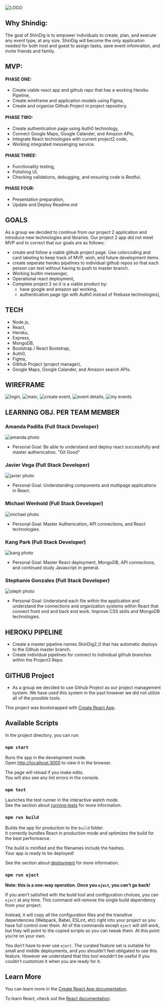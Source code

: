 ![LOGO](screenshots/LOGO.png)

## Why  Shindig: 
The goal of ShinDig is to empower individuals to create, plan, and execute any event type, at any size. ShinDig will become the only applicaiton needed for both host and guest to assign tasks, save event infomraiton, and invite friends and family. 

## MVP:
#### PHASE ONE:
- Create viable react app and github repo that has a working Heroku Pipeline,
- Create wireframe and application models using Figma, 
- Create and organize Github Project in project repository. 

#### PHASE TWO: 
- Create authentication page using Auth0 technology, 
- Connect Google Maps, Google Calander, and Amazon APIs, 
- Integrate React technologies with current project2 code,
- Working integrated messenging service. 

#### PHASE THREE: 
- Functionality testing, 
- Polishing UI, 
- Checking validations, debugging, and ensuring code is Restful. 

#### PHASE FOUR: 
- Presentation preparation, 
- Update and Deploy Readme.md 

## GOALS
As a group we decided to continue from our project 2 application and introduce new technologies and libraries. Our project 2 app did not meet MVP and to correct that our goals are as follows: 
- create and follow a viable github project page. Use colorcoding and card labeling to keep track of MVP, wish, and future development items. 
- create seperate heroku pipelines to individual github repos so that each person can test without having to push to master branch. 
- Working builtin messenger,
- Operational react deployment, 
- Complete project 2 so it is a viable product by: 
    - have google and amazon api working, 
    - authentication page (go with Auth0 instrad of firebase technologies),


## TECH 
- Node.js,
- React, 
- Heroku,
- Express, 
- MongoDB,
- Bootstrap / React Bootstrap,
- Auth0,
- Figma,
- GitHub Project (project manager), 
- Google Maps, Google Calander, and Amazon search APIs.

## WIREFRAME
![login](screenshots/login.png),
![main](screenshots/main.png),
![create event](screenshots/createEvent.png),
![event details](screenshots/eventDetails.png),
![my events](screenshots/myEvents.png)

## LEARNING OBJ. PER TEAM MEMBER
### Amanda Padilla (Full Stack Developer)
![amanda photo](screenshots/amanda.png)
- Personal Goal: Be able to understand and deploy react successfully and master authenication. "Git Good"

### Javier Vega (Full Stack Developer)
![javier photo](screenshots/javier.png)
- Personal Goal: Understanding components and multipage applications in React. 

### Michael Wenhold (Full Stack Developer)
![michael photo](screenshots/michael.png)
- Personal Goal: Master Authenication, API connections, and React technologies. 

### Kang Park (Full Stack Developer)
![kang photo](screenshots/kang.png)
- Personal Goal: Master React deployment, MongoDB, API connections, and continued study Javascript in general. 

### Stephanie Gonzales (Full Stack Developer)
![steph photo](screenshots/steph.png)
- Personal Goal: Understand each file within the application and understand the connections and organization systems within React that connect front end and back end work. Improve CSS skills and MongoDB technologies. 


## HEROKU PIPELINE 
- Create a master pipeline names ShinDig2_0 that has automatic deploys to the Github master branch. 
- Create individual pipelines for connect to individual github branches within the Project3 Repo. 


## GITHUB Project
- As a group we decided to use Github Project as our project management system. We have used this system in the past however we did not utilize all of the possible tools. 













This project was bootstrapped with [Create React App](https://github.com/facebook/create-react-app).

## Available Scripts

In the project directory, you can run:

### `npm start`

Runs the app in the development mode.<br>
Open [http://localhost:3000](http://localhost:3000) to view it in the browser.

The page will reload if you make edits.<br>
You will also see any lint errors in the console.

### `npm test`

Launches the test runner in the interactive watch mode.<br>
See the section about [running tests](https://facebook.github.io/create-react-app/docs/running-tests) for more information.

### `npm run build`

Builds the app for production to the `build` folder.<br>
It correctly bundles React in production mode and optimizes the build for the best performance.

The build is minified and the filenames include the hashes.<br>
Your app is ready to be deployed!

See the section about [deployment](https://facebook.github.io/create-react-app/docs/deployment) for more information.

### `npm run eject`

**Note: this is a one-way operation. Once you `eject`, you can’t go back!**

If you aren’t satisfied with the build tool and configuration choices, you can `eject` at any time. This command will remove the single build dependency from your project.

Instead, it will copy all the configuration files and the transitive dependencies (Webpack, Babel, ESLint, etc) right into your project so you have full control over them. All of the commands except `eject` will still work, but they will point to the copied scripts so you can tweak them. At this point you’re on your own.

You don’t have to ever use `eject`. The curated feature set is suitable for small and middle deployments, and you shouldn’t feel obligated to use this feature. However we understand that this tool wouldn’t be useful if you couldn’t customize it when you are ready for it.

## Learn More

You can learn more in the [Create React App documentation](https://facebook.github.io/create-react-app/docs/getting-started).

To learn React, check out the [React documentation](https://reactjs.org/).


